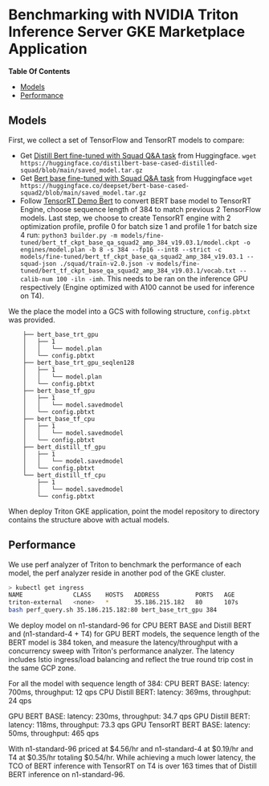 <!--
# Copyright (c) 2021-2023, NVIDIA CORPORATION & AFFILIATES. All rights reserved.
#
# Redistribution and use in source and binary forms, with or without
# modification, are permitted provided that the following conditions
# are met:
#  * Redistributions of source code must retain the above copyright
#    notice, this list of conditions and the following disclaimer.
#  * Redistributions in binary form must reproduce the above copyright
#    notice, this list of conditions and the following disclaimer in the
#    documentation and/or other materials provided with the distribution.
#  * Neither the name of NVIDIA CORPORATION nor the names of its
#    contributors may be used to endorse or promote products derived
#    from this software without specific prior written permission.
#
# THIS SOFTWARE IS PROVIDED BY THE COPYRIGHT HOLDERS ``AS IS'' AND ANY
# EXPRESS OR IMPLIED WARRANTIES, INCLUDING, BUT NOT LIMITED TO, THE
# IMPLIED WARRANTIES OF MERCHANTABILITY AND FITNESS FOR A PARTICULAR
# PURPOSE ARE DISCLAIMED.  IN NO EVENT SHALL THE COPYRIGHT OWNER OR
# CONTRIBUTORS BE LIABLE FOR ANY DIRECT, INDIRECT, INCIDENTAL, SPECIAL,
# EXEMPLARY, OR CONSEQUENTIAL DAMAGES (INCLUDING, BUT NOT LIMITED TO,
# PROCUREMENT OF SUBSTITUTE GOODS OR SERVICES; LOSS OF USE, DATA, OR
# PROFITS; OR BUSINESS INTERRUPTION) HOWEVER CAUSED AND ON ANY THEORY
# OF LIABILITY, WHETHER IN CONTRACT, STRICT LIABILITY, OR TORT
# (INCLUDING NEGLIGENCE OR OTHERWISE) ARISING IN ANY WAY OUT OF THE USE
# OF THIS SOFTWARE, EVEN IF ADVISED OF THE POSSIBILITY OF SUCH DAMAGE.
-->

# Benchmarking with NVIDIA Triton Inference Server GKE Marketplace Application

**Table Of Contents**
- [Models](#models)
- [Performance](#performance)

## Models

First, we collect a set of TensorFlow and TensorRT models to compare:

- Get [Distill Bert fine-tuned with Squad Q&A task](https://huggingface.co/distilbert-base-cased-distilled-squad/tree/main) from Huggingface. `wget https://huggingface.co/distilbert-base-cased-distilled-squad/blob/main/saved_model.tar.gz`
- Get [Bert base fine-tuned with Squad Q&A task](https://huggingface.co/deepset/bert-base-cased-squad2/tree/main) from Huggingface `wget https://huggingface.co/deepset/bert-base-cased-squad2/blob/main/saved_model.tar.gz`
- Follow [TensorRT Demo Bert](https://github.com/NVIDIA/TensorRT/tree/master/demo/BERT) to convert BERT base model to TensorRT Engine, choose sequence length of 384 to match previous 2 TensorFlow models. Last step, we choose to create TensorRT engine with 2 optimization profile, profile 0 for batch size 1 and profile 1 for batch size 4 run: `python3 builder.py -m models/fine-tuned/bert_tf_ckpt_base_qa_squad2_amp_384_v19.03.1/model.ckpt -o engines/model.plan -b 8 -s 384 --fp16 --int8 --strict -c models/fine-tuned/bert_tf_ckpt_base_qa_squad2_amp_384_v19.03.1 --squad-json ./squad/train-v2.0.json -v models/fine-tuned/bert_tf_ckpt_base_qa_squad2_amp_384_v19.03.1/vocab.txt --calib-num 100 -iln -imh`. This needs to be ran on the inference GPU respectively (Engine optimized with A100 cannot be used for inference on T4).

We the place the model into a GCS with following structure, `config.pbtxt` was provided.
```
    ├── bert_base_trt_gpu
    │   ├── 1
    │   │   └── model.plan
    │   └── config.pbtxt
    ├── bert_base_trt_gpu_seqlen128
    │   ├── 1
    │   │   └── model.plan
    │   └── config.pbtxt
    ├── bert_base_tf_gpu
    │   ├── 1
    │   │   └── model.savedmodel
    │   └── config.pbtxt
    ├── bert_base_tf_cpu
    │   ├── 1
    │   │   └── model.savedmodel
    │   └── config.pbtxt
    ├── bert_distill_tf_gpu
    │   ├── 1
    │   │   └── model.savedmodel
    │   └── config.pbtxt
    └── bert_distill_tf_cpu
        ├── 1
        │   └── model.savedmodel
        └── config.pbtxt
```

When deploy Triton GKE application, point the model repository to directory contains the structure above with actual models.

## Performance

We use perf analyzer of Triton to benchmark the performance of each model, the perf analyzer reside in another pod of the GKE cluster.
```bash
> kubectl get ingress
NAME              CLASS    HOSTS   ADDRESS          PORTS   AGE
triton-external   <none>   *       35.186.215.182   80      107s
bash perf_query.sh 35.186.215.182:80 bert_base_trt_gpu 384
```

We deploy model on n1-standard-96 for CPU BERT BASE and Distill BERT and (n1-standard-4 + T4) for GPU BERT models, the sequence length  of the BERT model is 384 token, and measure the latency/throughput with a concurrency sweep with Triton's performance analyzer. The latency includes Istio ingress/load balancing and reflect the true round trip cost in the same GCP zone.

For all the model with sequence length of 384:
CPU BERT BASE: latency: 700ms, throughput: 12 qps
CPU Distill BERT: latency: 369ms, throughput: 24 qps

GPU BERT BASE: latency: 230ms, throughput: 34.7 qps
GPU Distill BERT: latency: 118ms, throughput: 73.3 qps
GPU TensorRT BERT BASE: latency: 50ms, throughput: 465 qps

With n1-standard-96 priced at $4.56/hr and n1-standard-4 at $0.19/hr and T4 at $0.35/hr totaling $0.54/hr. While achieving a much lower latency, the TCO of BERT inference with TensorRT on T4 is over 163 times that of Distill BERT inference on n1-standard-96.


